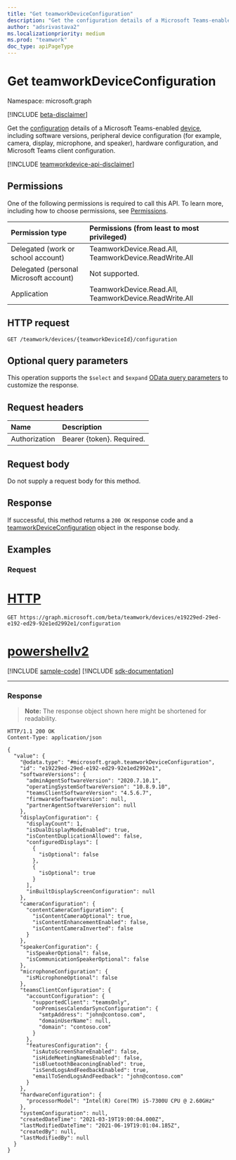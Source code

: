 ```yaml
---
title: "Get teamworkDeviceConfiguration"
description: "Get the configuration details of a Microsoft Teams-enabled device."
author: "adsrivastava2"
ms.localizationpriority: medium
ms.prod: "teamwork"
doc_type: apiPageType
---
```


# Get teamworkDeviceConfiguration
Namespace: microsoft.graph

[!INCLUDE [beta-disclaimer](../../includes/beta-disclaimer.md)]

Get the [configuration](../resources/teamworkdeviceconfiguration.md) details of a Microsoft Teams-enabled [device](../resources/teamworkdevice.md), including software versions, peripheral device configuration (for example, camera, display, microphone, and speaker), hardware configuration, and Microsoft Teams client configuration.

[!INCLUDE [teamworkdevice-api-disclaimer](../../includes/teamworkdevice-api-disclaimer.md)]

## Permissions
One of the following permissions is required to call this API. To learn more, including how to choose permissions, see [Permissions](/graph/permissions-reference).

|Permission type|Permissions (from least to most privileged)|
|:---|:---|
|Delegated (work or school account)|TeamworkDevice.Read.All, TeamworkDevice.ReadWrite.All|
|Delegated (personal Microsoft account)|Not supported.|
|Application|TeamworkDevice.Read.All, TeamworkDevice.ReadWrite.All|

## HTTP request

<!-- {
  "blockType": "ignored"
}
-->
``` http
GET /teamwork/devices/{teamworkDeviceId}/configuration
```

## Optional query parameters
This operation supports the `$select` and `$expand` [OData query parameters](/graph/query-parameters) to customize the response.

## Request headers
|Name|Description|
|:---|:---|
|Authorization|Bearer {token}. Required.|

## Request body
Do not supply a request body for this method.

## Response

If successful, this method returns a `200 OK` response code and a [teamworkDeviceConfiguration](../resources/teamworkdeviceconfiguration.md) object in the response body.

## Examples

### Request

# [HTTP](#tab/http)
<!-- {
  "blockType": "request",
  "name": "get_teamworkdeviceconfiguration"
}
-->
``` http
GET https://graph.microsoft.com/beta/teamwork/devices/e19229ed-29ed-e192-ed29-92e1ed2992e1/configuration
```

# [powershellv2](#tab/powershellv2)
[!INCLUDE [sample-code](../includes/snippets/powershellv2/get-teamworkdeviceconfiguration-powershellv2-snippets.md)]
[!INCLUDE [sdk-documentation](../includes/snippets/snippets-sdk-documentation-link.md)]

---



### Response
>**Note:** The response object shown here might be shortened for readability.
<!-- {
  "blockType": "response",
  "truncated": true,
  "@odata.type": "microsoft.graph.teamworkDeviceConfiguration"
}
-->
``` http
HTTP/1.1 200 OK
Content-Type: application/json

{
  "value": {
    "@odata.type": "#microsoft.graph.teamworkDeviceConfiguration",
    "id": "e19229ed-29ed-e192-ed29-92e1ed2992e1",
    "softwareVersions": {
      "adminAgentSoftwareVersion": "2020.7.10.1",
      "operatingSystemSoftwareVersion": "10.8.9.10",
      "teamsClientSoftwareVersion": "4.5.6.7",
      "firmwareSoftwareVersion": null,
      "partnerAgentSoftwareVersion": null
    },
    "displayConfiguration": {
      "displayCount": 1,
      "isDualDisplayModeEnabled": true,
      "isContentDuplicationAllowed": false,
      "configuredDisplays": [
        {
          "isOptional": false
        },
        {
          "isOptional": true
        }
      ],
      "inBuiltDisplayScreenConfiguration": null
    },
    "cameraConfiguration": {
      "contentCameraConfiguration": {
        "isContentCameraOptional": true,
        "isContentEnhancementEnabled": false,
        "isContentCameraInverted": false
      }
    },
    "speakerConfiguration": {
      "isSpeakerOptional": false,
      "isCommunicationSpeakerOptional": false
    },
    "microphoneConfiguration": {
      "isMicrophoneOptional": false
    },
    "teamsClientConfiguration": {
      "accountConfiguration": {
        "supportedClient": "teamsOnly",
        "onPremisesCalendarSyncConfiguration": {
          "smtpAddress": "john@contoso.com",
          "domainUserName": null,
          "domain": "contoso.com"
        }
      },
      "featuresConfiguration": {
        "isAutoScreenShareEnabled": false,
        "isHideMeetingNamesEnabled": false,
        "isBluetoothBeaconingEnabled": true,
        "isSendLogsAndFeedbackEnabled": true,
        "emailToSendLogsAndFeedback": "john@contoso.com"
      }
    },
    "hardwareConfiguration": {
      "processorModel": "Intel(R) Core(TM) i5-7300U CPU @ 2.60GHz"
    },
    "systemConfiguration": null,
    "createdDateTime": "2021-03-19T19:00:04.000Z",
    "lastModifiedDateTime": "2021-06-19T19:01:04.185Z",
    "createdBy": null,
    "lastModifiedBy": null
  }
}
```

